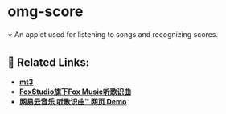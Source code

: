 # omg-score
⭐ An applet used for listening to songs and recognizing scores.

## 👀 **Related Links:**
+ [**mt3**](https://github.com/magenta/mt3)
+ [**FoxStudio旗下Fox Music听歌识曲**](https://github.com/Foxteek/webmsbpy)
+ [**网易云音乐 听歌识曲™ 网页 Demo**](https://github.com/mos9527/ncm-afp)

